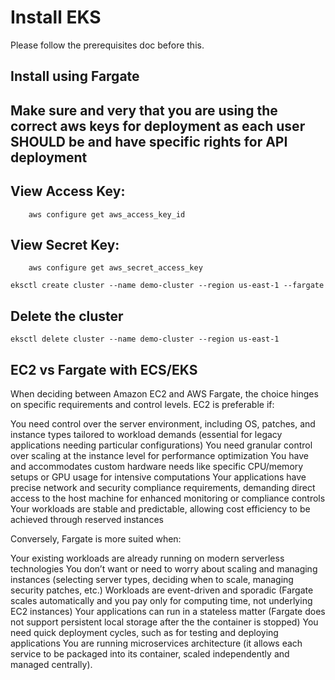 # Install EKS

Please follow the prerequisites doc before this.

## Install using Fargate

## Make sure and very that you are using the correct aws keys for deployment as each user SHOULD be and have specific rights for API deployment

## View Access Key: 
        aws configure get aws_access_key_id 

## View Secret Key: 
        aws configure get aws_secret_access_key

```
eksctl create cluster --name demo-cluster --region us-east-1 --fargate
```

## Delete the cluster

```
eksctl delete cluster --name demo-cluster --region us-east-1
```


## EC2 vs Fargate with ECS/EKS

When deciding between Amazon EC2 and AWS Fargate, the choice hinges on specific requirements and control levels. EC2 is preferable if:

You need control over the server environment, including OS, patches, and instance types tailored to workload demands (essential for legacy applications needing particular configurations)
You need granular control over scaling at the instance level for performance optimization
You have and accommodates custom hardware needs like specific CPU/memory setups or GPU usage for intensive computations
Your applications have precise network and security compliance requirements, demanding direct access to the host machine for enhanced monitoring or compliance controls
Your workloads are stable and predictable, allowing cost efficiency to be achieved through reserved instances
 

Conversely, Fargate is more suited when:

Your existing workloads are already running on modern serverless technologies
You don’t want or need to worry about scaling and managing instances (selecting server types, deciding when to scale, managing security patches, etc.)
Workloads are event-driven and sporadic (Fargate scales automatically and you pay only for computing time, not underlying EC2 instances)
Your applications can run in a stateless matter (Fargate does not support persistent local storage after the the container is stopped)
You need quick deployment cycles, such as for testing and deploying applications
You are running microservices architecture (it allows each service to be packaged into its container, scaled independently and managed centrally).

